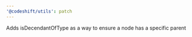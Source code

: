 ```yaml
---
'@codeshift/utils': patch
---
```


Adds isDecendantOfType as a way to ensure a node has a specific parent
